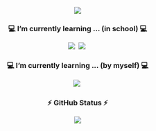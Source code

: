 <p align="center">
  <img src="https://capsule-render.vercel.app/api?type=waving&color=gradient&customColorList=(0, 11, 2)&height=200&section=header&text=Welcome to BoMin's GitHub&fontSize=60&animation=twinkling&fontAlignY=40" />
</p>

<h3 align="center">💻 I’m currently learning ... (in school) 💻</h3>
<p align="center">
  <img src="https://img.shields.io/badge/C++-00599C?style=plastic&logo=c%2B%2B&logoColor=white"/></a>&nbsp
  <img src="https://img.shields.io/badge/Python-3776AB?style=plastic&logo=Python&logoColor=white"/></a>&nbsp
</p>

<h3 align="center">💻 I’m currently learning ... (by myself) 💻</h3>
<p align="center">
  <img src="https://img.shields.io/badge/JavaScript-F7DF1E?style=plastic&logo=JavaScript&logoColor=black"/></a>&nbsp
</p>

<h3 align="center">⚡ GitHub Status ⚡</h3>
<p align="center">
  <img src="https://github-readme-stats.vercel.app/api?username=bome24&show_icons=true&theme=dracula">
</p>



<!--
**bome24/bome24** is a ✨ _special_ ✨ repository because its `README.md` (this file) appears on your GitHub profile.

Here are some ideas to get you started:

- 🔭 I’m currently working on ...
- 🌱 I’m currently learning ...
- 👯 I’m looking to collaborate on ...
- 🤔 I’m looking for help with ...
- 💬 Ask me about ...
- 📫 How to reach me: ...
- 😄 Pronouns: ...
- ⚡ Fun fact: ...
-->

